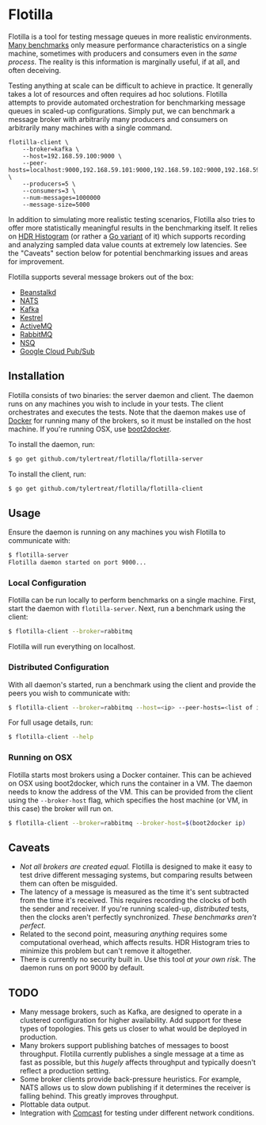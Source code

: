# Flotilla

Flotilla is a tool for testing message queues in more realistic environments. [Many benchmarks](https://github.com/tylertreat/mq-benchmarking) only measure performance characteristics on a single machine, sometimes with producers and consumers even in the *same process*. The reality is this information is marginally useful, if at all, and often deceiving.

Testing anything at scale can be difficult to achieve in practice. It generally takes a lot of resources and often requires ad hoc solutions. Flotilla attempts to provide automated orchestration for benchmarking message queues in scaled-up configurations. Simply put, we can benchmark a message broker with arbitrarily many producers and consumers on arbitrarily many machines with a single command.

```shell
flotilla-client \
    --broker=kafka \
    --host=192.168.59.100:9000 \
    --peer-hosts=localhost:9000,192.168.59.101:9000,192.168.59.102:9000,192.168.59.103:9000 \
    --producers=5 \
    --consumers=3 \
    --num-messages=1000000
    --message-size=5000
```

In addition to simulating more realistic testing scenarios, Flotilla also tries to offer more statistically meaningful results in the benchmarking itself. It relies on [HDR Histogram](http://hdrhistogram.github.io/HdrHistogram/) (or rather a [Go variant](https://github.com/codahale/hdrhistogram) of it) which supports recording and analyzing sampled data value counts at extremely low latencies. See the "Caveats" section below for potential benchmarking issues and areas for improvement.

Flotilla supports several message brokers out of the box:

- [Beanstalkd](http://kr.github.io/beanstalkd/)
- [NATS](http://nats.io/)
- [Kafka](http://kafka.apache.org/)
- [Kestrel](http://twitter.github.io/kestrel/)
- [ActiveMQ](http://activemq.apache.org/)
- [RabbitMQ](http://www.rabbitmq.com/)
- [NSQ](http://nsq.io/)
- [Google Cloud Pub/Sub](https://cloud.google.com/pubsub/docs)

## Installation

Flotilla consists of two binaries: the server daemon and client. The daemon runs on any machines you wish to include in your tests. The client orchestrates and executes the tests. Note that the daemon makes use of [Docker](https://www.docker.com/) for running many of the brokers, so it must be installed on the host machine. If you're running OSX, use [boot2docker](http://boot2docker.io/).

To install the daemon, run:

```bash
$ go get github.com/tylertreat/flotilla/flotilla-server
```

To install the client, run:

```bash
$ go get github.com/tylertreat/flotilla/flotilla-client
```

## Usage

Ensure the daemon is running on any machines you wish Flotilla to communicate with:

```bash
$ flotilla-server
Flotilla daemon started on port 9000...
```

### Local Configuration

Flotilla can be run locally to perform benchmarks on a single machine. First, start the daemon with `flotilla-server`. Next, run a benchmark using the client:

```bash
$ flotilla-client --broker=rabbitmq
```

Flotilla will run everything on localhost.

### Distributed Configuration

With all daemon's started, run a benchmark using the client and provide the peers you wish to communicate with:

```bash
$ flotilla-client --broker=rabbitmq --host=<ip> --peer-hosts=<list of ips>
```

For full usage details, run:

```bash
$ flotilla-client --help
```

### Running on OSX

Flotilla starts most brokers using a Docker container. This can be achieved on OSX using boot2docker, which runs the container in a VM. The daemon needs to know the address of the VM. This can be provided from the client using the `--broker-host` flag, which specifies the host machine (or VM, in this case) the broker will run on.

```bash
$ flotilla-client --broker=rabbitmq --broker-host=$(boot2docker ip)
```

## Caveats

- *Not all brokers are created equal.* Flotilla is designed to make it easy to test drive different messaging systems, but comparing results between them can often be misguided.
- The latency of a message is measured as the time it's sent subtracted from the time it's received. This requires recording the clocks of both the sender and receiver. If you're running scaled-up, *distributed* tests, then the clocks aren't perfectly synchronized. *These benchmarks aren't perfect.*
- Related to the second point, measuring *anything* requires some computational overhead, which affects results. HDR Histogram tries to minimize this problem but can't remove it altogether.
- There is currently no security built in. Use this tool *at your own risk*. The daemon runs on port 9000 by default.

## TODO

- Many message brokers, such as Kafka, are designed to operate in a clustered configuration for higher availability. Add support for these types of topologies. This gets us closer to what would be deployed in production.
- Many brokers support publishing batches of messages to boost throughput. Flotilla currently publishes a single message at a time as fast as possible, but this *hugely* affects throughput and typically doesn't reflect a production setting.
- Some broker clients provide back-pressure heuristics. For example, NATS allows us to slow down publishing if it determines the receiver is falling behind. This greatly improves throughput.
- Plottable data output.
- Integration with [Comcast](https://github.com/tylertreat/Comcast) for testing under different network conditions.
